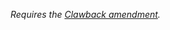 _Requires the [Clawback amendment](https://github.com/XRPLF/XRPL-Standards/tree/master/XLS-0039d-clawback)._
